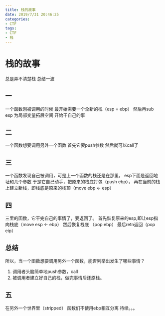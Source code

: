 ```yaml
---
title: 栈的故事
date: 2019/7/31 20:46:25
categories:
- CTF
tags:
- CTF
- 栈
---
```


# 栈的故事

总是弄不清楚栈
总结一波

<!-- more -->
## 一
一个函数刚被调用的时候
最开始需要一个全新的栈（esp = ebp）
然后再sub esp 为局部变量拓展空间
开始干自己的事

## 二
一个函数想要调用另外一个函数
首先它要push参数
然后就可以call了

## 三
一个函数发现自己被调用，可是上一个函数的栈还是在那里，
esp下面是返回地址和几个参数
于是它自己动手，把原来的栈底打包（push ebp），
再在当前的栈上建立新栈，即栈底是原来的栈顶（move ebp <- esp）

## 四
三里的函数，它干完自己的事情了，要返回了。
首先恢复原来的esp,即让esp指向栈底（move esp <- ebp）
然后恢复栈底 （pop ebp）
最后retn返回（pop eip）

## 总结
所以，当一个函数想要调用另外一个函数，能否列举出发生了哪些事情？
1. 调用者头脑简单地push参数，call
2. 被调用者建立好自己的栈，做完事情后还原栈。


## 五

在另外一个世界里（stripped）
函数们不使用ebp相互分离
待续。。。




